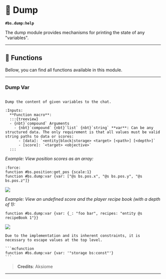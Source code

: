 # 🔬 Dump

**`#bs.dump:help`**

The dump module provides mechanisms for printing the state of any "variables".

---

## 🔧 Functions

Bellow, you can find all functions available in this module.

---

### Dump Var

```{function} #bs.dump:var {var:<values>}

Dump the content of given variables to the chat.

:Inputs:
  **Function macro**:
  :::{treeview}
  - {nbt}`compound` Arguments
    - {nbt}`compound` {nbt}`list` {nbt}`string` **var**: Can be any structured data. The only requirement is that all values must be valid string paths to data or scores:
      - [data]: `<entity|block|storage> <target> [<path>] [<depth>]`
      - [score]: `<target> <objective>`
  :::
```

*Example: View position scores as an array:*

```{code-block} mcfunction
:force:
function #bs.position:get_pos {scale:1}
function #bs.dump:var {var: ["@s bs.pos.x", "@s bs.pos.y", "@s bs.pos.z"]}
```

![](/_imgs/modules/dump/example-1.png)

*Example: View an undefined score and the player recipe book (with a depth of 1):*

```mcfunction
function #bs.dump:var {var: {_: "foo bar", recipes: "entity @s recipeBook 1"}}
```

![](/_imgs/modules/dump/example-2.png)

`````{important}
Due to the implementation and its inherent constraints, it is necessary to escape values at the top level.

```mcfunction
function #bs.dump:var {var: '"storage bs:const"'}
```
`````

> **Credits**: Aksiome

---

```{include} ../_templates/comments.md
```
